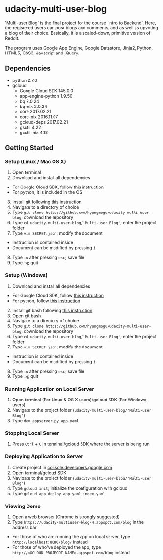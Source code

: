 # udacity-multi-user-blog

'Multi-user Blog' is the final project for the course 'Intro to Backend'. Here, the registered users can post blogs and comments, and as well as upvoting a blog of their choice. Basically, it is a scaled-down, primitive version of Reddit.

The program uses Google App Engine, Google Datastore, Jinja2, Python, HTML5, CSS3, Javscript and jQuery. 

## Dependencies

- python 2.7.6
- gcloud
  - Google Cloud SDK 145.0.0
  - app-engine-python 1.9.50
  - bq 2.0.24
  - bq-nix 2.0.24
  - core 2017.02.21
  - core-nix 2016.11.07
  - gcloud-deps 2017.02.21
  - gsutil 4.22
  - gsutil-nix 4.18

## Getting Started

### Setup (Linux / Mac OS X)
1. Open terminal
2. Download and install all dependencies
  - For Google Cloud SDK, follow [this instruction](https://cloud.google.com/sdk/downloads#versioned)
  - For python, it is included in the OS
3. Install git following [this instruction](https://www.atlassian.com/git/tutorials/install-git)
4. Navigate to a directory of choice
5. Type `git clone https://github.com/hyungmogu/udacity-multi-user-blog`; download the repository
6. Type `cd udacity-multi-user-blog/'Multi-user Blog'`; enter the project folder
7. Type `vim SECRET.json`; modify the document
  - Instruction is contained inside
  - Document can be modified by pressing `i`
8. Type `:w` after pressing `esc`; save file
9. Type `:q`; quit

### Setup (Windows)
1. Download and install all dependencies
  - For Google Cloud SDK, follow [this instruction](https://cloud.google.com/sdk/downloads#versioned)
  - For python, follow [this instruction](https://www.python.org/downloads/)
2. Install git bash following [this instruction](https://www.atlassian.com/git/tutorials/install-git) 
3. Open git bash
4. Navigate to a directory of choice
5. Type `git clone https://github.com/hyungmogu/udacity-multi-user-blog`; download the repository
6. Type `cd udacity-multi-user-blog/'Multi-user Blog'`; enter the project folder
7. Type `vim SECRET.json`; modify the document
  - Instruction is contained inside
  - Document can be modified by pressing `i`
8. Type `:w` after pressing `esc`; save file
9. Type `:q`; quit

### Running Application on Local Server
1. Open terminal (For Linux & OS X users)/gcloud SDK (For Windows users) 
2. Navigate to the project folder (`udacity-multi-user-blog/'Multi-user Blog'`)
3. Type `dev_appserver.py app.yaml`

### Stopping Local Server
1. Press `Ctrl` + `C` in terminal/gcloud SDK where the server is being run

### Deploying Application to Server
1. Create project in [console.developers.google.com](https://console.developers.google.com/)
2. Open terminal/gcloud SDK
3. Navigate to the project folder (`udacity-multi-user-blog/'Multi-user Blog'`)
4. Type `gcloud init`; initialize the configuration with gcloud
5. Type `gcloud app deploy app.yaml index.yaml`

### Viewing Demo
1. Open a web browser (Chrome is strongly suggested)
2. Type `https://udacity-multiuser-blog-4.appspot.com/blog` in the address bar
  - For those of who are running the app on local server, type `http://localhost:8080/blog/` instead
  - For those of who've deployed the app, type `http://<GCLOUD_PROJECDT_NAME>.appspot.com/blog` instead





